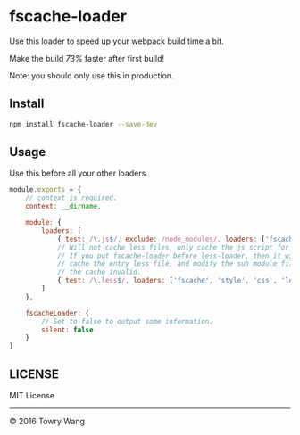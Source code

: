 # fscache-loader

Use this loader to speed up your webpack build time a bit.

Make the build _73%_ faster after first build!

Note: you should only use this in production.

## Install

```bash
npm install fscache-loader --save-dev
```

## Usage

Use this before all your other loaders.

```js
module.exports = {
	// context is required.
	context: __dirname,

	module: {
		loaders: [
			{ test: /\.js$/, exclude: /node_modules/, loaders: ['fscache', 'babel'] },
			// Will not cache less files, only cache the js script for requiring the less files.
			// If you put fscache-loader before less-loader, then it will only 
			// cache the entry less file, and modify the sub module file will not cause
			// the cache invalid.
			{ test: /\.less$/, loaders: ['fscache', 'style', 'css', 'less']},
		]
	},

	fscacheLoader: {
		// Set to false to output some information.
		silent: false
	}
}
```

## LICENSE

MIT License

---

&copy; 2016 Towry Wang
